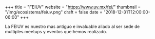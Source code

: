 +++
title = "FEIUV"
website = "https://www.uv.mx/fei/"
thumbnail = "/img/ecosistema/feiuv.png"
draft = false
date = "2018-12-31T12:00:00-06:00"
+++


La FEIUV es nuestro mas antiguo e invaluable aliado al ser sede de multiples meetups y eventos que hemos realizado.
